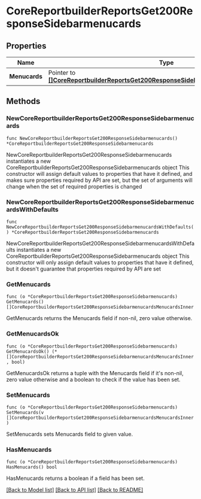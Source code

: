 # CoreReportbuilderReportsGet200ResponseSidebarmenucards

## Properties

Name | Type | Description | Notes
------------ | ------------- | ------------- | -------------
**Menucards** | Pointer to [**[]CoreReportbuilderReportsGet200ResponseSidebarmenucardsMenucardsInner**](CoreReportbuilderReportsGet200ResponseSidebarmenucardsMenucardsInner.md) |  | [optional] 

## Methods

### NewCoreReportbuilderReportsGet200ResponseSidebarmenucards

`func NewCoreReportbuilderReportsGet200ResponseSidebarmenucards() *CoreReportbuilderReportsGet200ResponseSidebarmenucards`

NewCoreReportbuilderReportsGet200ResponseSidebarmenucards instantiates a new CoreReportbuilderReportsGet200ResponseSidebarmenucards object
This constructor will assign default values to properties that have it defined,
and makes sure properties required by API are set, but the set of arguments
will change when the set of required properties is changed

### NewCoreReportbuilderReportsGet200ResponseSidebarmenucardsWithDefaults

`func NewCoreReportbuilderReportsGet200ResponseSidebarmenucardsWithDefaults() *CoreReportbuilderReportsGet200ResponseSidebarmenucards`

NewCoreReportbuilderReportsGet200ResponseSidebarmenucardsWithDefaults instantiates a new CoreReportbuilderReportsGet200ResponseSidebarmenucards object
This constructor will only assign default values to properties that have it defined,
but it doesn't guarantee that properties required by API are set

### GetMenucards

`func (o *CoreReportbuilderReportsGet200ResponseSidebarmenucards) GetMenucards() []CoreReportbuilderReportsGet200ResponseSidebarmenucardsMenucardsInner`

GetMenucards returns the Menucards field if non-nil, zero value otherwise.

### GetMenucardsOk

`func (o *CoreReportbuilderReportsGet200ResponseSidebarmenucards) GetMenucardsOk() (*[]CoreReportbuilderReportsGet200ResponseSidebarmenucardsMenucardsInner, bool)`

GetMenucardsOk returns a tuple with the Menucards field if it's non-nil, zero value otherwise
and a boolean to check if the value has been set.

### SetMenucards

`func (o *CoreReportbuilderReportsGet200ResponseSidebarmenucards) SetMenucards(v []CoreReportbuilderReportsGet200ResponseSidebarmenucardsMenucardsInner)`

SetMenucards sets Menucards field to given value.

### HasMenucards

`func (o *CoreReportbuilderReportsGet200ResponseSidebarmenucards) HasMenucards() bool`

HasMenucards returns a boolean if a field has been set.


[[Back to Model list]](../README.md#documentation-for-models) [[Back to API list]](../README.md#documentation-for-api-endpoints) [[Back to README]](../README.md)


